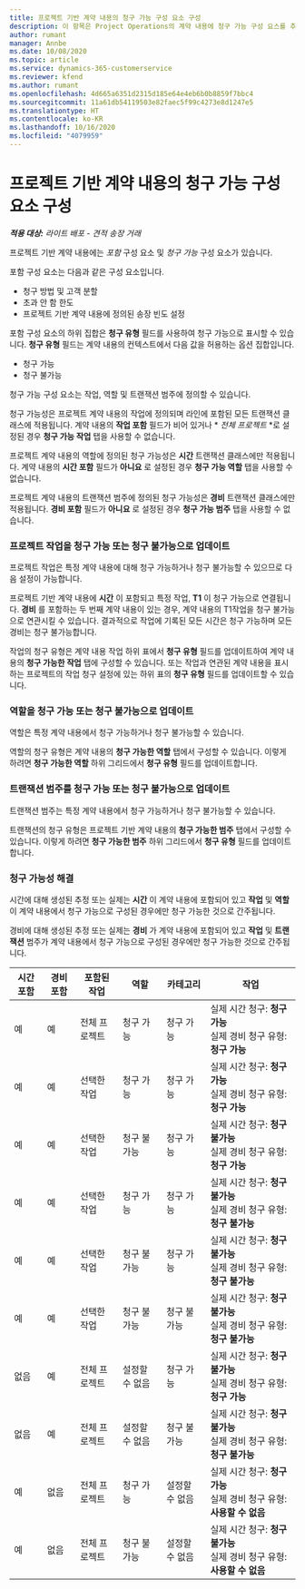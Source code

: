 ```yaml
---
title: 프로젝트 기반 계약 내용의 청구 가능 구성 요소 구성
description: 이 항목은 Project Operations의 계약 내용에 청구 가능 구성 요스를 추가하는 방법에 대한 정보를 제공합니다.
author: rumant
manager: Annbe
ms.date: 10/08/2020
ms.topic: article
ms.service: dynamics-365-customerservice
ms.reviewer: kfend
ms.author: rumant
ms.openlocfilehash: 4d665a6351d2315d185e64e4eb6b0b8859f7bbc4
ms.sourcegitcommit: 11a61db54119503e82faec5f99c4273e8d1247e5
ms.translationtype: HT
ms.contentlocale: ko-KR
ms.lasthandoff: 10/16/2020
ms.locfileid: "4079959"
---
```

# <a name="configuring-chargeable-components-of-a-project-based-contract-line"></a>프로젝트 기반 계약 내용의 청구 가능 구성 요소 구성

_**적용 대상:** 라이트 배포 - 견적 송장 거래_

프로젝트 기반 계약 내용에는 *포함* 구성 요소 및 *청구 가능* 구성 요소가 있습니다.

포함 구성 요소는 다음과 같은 구성 요소입니다.

  - 청구 방법 및 고객 분할
  - 초과 안 함 한도 
  - 프로젝트 기반 계약 내용에 정의된 송장 빈도 설정

포함 구성 요소의 하위 집합은 **청구 유형** 필드를 사용하여 청구 가능으로 표시할 수 있습니다. **청구 유형** 필드는 계약 내용의 컨텍스트에서 다음 값을 허용하는 옵션 집합입니다.

  - 청구 가능
  - 청구 불가능

청구 가능 구성 요소는 작업, 역할 및 트랜잭션 범주에 정의할 수 있습니다.

청구 가능성은 프로젝트 계약 내용의 작업에 정의되며 라인에 포함된 모든 트랜잭션 클래스에 적용됩니다. 계약 내용의 **작업 포함** 필드가 비어 있거나 * *전체 프로젝트* *로 설정된 경우 **청구 가능 작업** 탭을 사용할 수 없습니다.

프로젝트 계약 내용의 역할에 정의된 청구 가능성은 **시간** 트랜잭션 클래스에만 적용됩니다. 계약 내용의 **시간 포함** 필드가 **아니요** 로 설정된 경우 **청구 가능 역할** 탭을 사용할 수 없습니다.

프로젝트 계약 내용의 트랜잭션 범주에 정의된 청구 가능성은 **경비** 트랜잭션 클래스에만 적용됩니다. **경비 포함** 필드가 **아니요** 로 설정된 경우 **청구 가능 범주** 탭을 사용할 수 없습니다.

### <a name="update-a-project-task-as-chargeable-or-non-chargeable"></a>프로젝트 작업을 청구 가능 또는 청구 불가능으로 업데이트

프로젝트 작업은 특정 계약 내용에 대해 청구 가능하거나 청구 불가능할 수 있으므로 다음 설정이 가능합니다.

프로젝트 기반 계약 내용에 **시간** 이 포함되고 특정 작업, **T1** 이 청구 가능으로 연결됩니다. **경비** 를 포함하는 두 번째 계약 내용이 있는 경우, 계약 내용의 T1작업을 청구 불가능으로 연관시킬 수 있습니다. 결과적으로 작업에 기록된 모든 시간은 청구 가능하며 모든 경비는 청구 불가능합니다.

작업의 청구 유형은 계약 내용 작업 하위 표에서 **청구 유형** 필드를 업데이트하여 계약 내용의 **청구 가능한 작업** 탭에 구성할 수 있습니다. 또는 작업과 연관된 계약 내용을 표시하는 프로젝트의 작업 청구 설정에 있는 하위 표의 **청구 유형** 필드를 업데이트할 수 있습니다.

### <a name="update-a-role-as-chargeable-or-non-chargeable"></a>역할을 청구 가능 또는 청구 불가능으로 업데이트

역할은 특정 계약 내용에서 청구 가능하거나 청구 불가능할 수 있습니다.

역할의 청구 유형은 계약 내용의 **청구 가능한 역할** 탭에서 구성할 수 있습니다. 이렇게 하려면 **청구 가능한 역할** 하위 그리드에서 **청구 유형** 필드를 업데이트합니다.

### <a name="update-a-transaction-category-as-chargeable-or-non-chargeable"></a>트랜잭션 범주를 청구 가능 또는 청구 불가능으로 업데이트

트랜잭션 범주는 특정 계약 내용에서 청구 가능하거나 청구 불가능할 수 있습니다.

트랜잭션의 청구 유형은 프로젝트 기반 계약 내용의 **청구 가능한 범주** 탭에서 구성할 수 있습니다. 이렇게 하려면 **청구 가능한 범주** 하위 그리드에서 **청구 유형** 필드를 업데이트합니다.

### <a name="resolve-chargeability"></a>청구 가능성 해결

시간에 대해 생성된 추정 또는 실제는 **시간** 이 계약 내용에 포함되어 있고 **작업** 및 **역할** 이 계약 내용에서 청구 가능으로 구성된 경우에만 청구 가능한 것으로 간주됩니다.

경비에 대해 생성된 추정 또는 실제는 **경비** 가 계약 내용에 포함되어 있고 **작업** 및 **트랜잭션** 범주가 계약 내용에서 청구 가능으로 구성된 경우에만 청구 가능한 것으로 간주됩니다.


| 시간 포함 | 경비 포함 | 포함된 작업 | 역할           | 카테고리       | 작업                                                                                                      |
|---------------|------------------|----------------|----------------|----------------|-----------------------------------------------------------------------------------------------------------|
| 예           | 예              | 전체 프로젝트 | 청구 가능     | 청구 가능     | 실제 시간 청구: **청구 가능** </br> 실제 경비 청구 유형: **청구 가능**           |
| 예           | 예              | 선택한 작업 | 청구 가능     | 청구 가능     | 실제 시간 청구: **청구 가능** </br> 실제 경비 청구 유형: **청구 가능**           |
| 예           | 예              | 선택한 작업 | 청구 불가능 | 청구 가능     | 실제 시간 청구: **청구 불가능** </br> 실제 경비 청구 유형: **청구 가능**       |
| 예           | 예              | 선택한 작업 | 청구 가능     | 청구 가능     | 실제 시간 청구: **청구 불가능** </br> 실제 경비 청구 유형: **청구 불가능** |
| 예           | 예              | 선택한 작업 | 청구 불가능 | 청구 가능     | 실제 시간 청구: **청구 불가능** </br> 실제 경비 청구 유형: **청구 불가능** |
| 예           | 예              | 선택한 작업 | 청구 불가능 | 청구 불가능 | 실제 시간 청구: **청구 불가능** </br> 실제 경비 청구 유형: **청구 불가능** |
| 없음            | 예              | 전체 프로젝트 | 설정할 수 없음   | 청구 가능     | 실제 시간 청구: **청구 불가능**</br>실제 경비 청구 유형: **청구 가능**          |
| 없음            | 예              | 전체 프로젝트 | 설정할 수 없음   | 청구 불가능 | 실제 시간 청구: **청구 불가능**</br> 실제 경비 청구 유형: **청구 불가능**     |
| 예           | 없음               | 전체 프로젝트 | 청구 가능     | 설정할 수 없음   | 실제 시간 청구: **청구 가능** </br> 실제 경비 청구 유형: **사용할 수 없음**        |
| 예           | 없음               | 전체 프로젝트 | 청구 불가능 | 설정할 수 없음   | 실제 시간 청구: **청구 불가능** </br>실제 경비 청구 유형: **사용할 수 없음**   |
